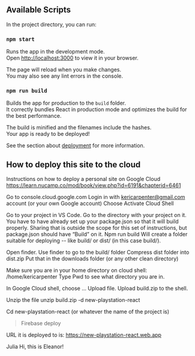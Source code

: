 ## Available Scripts

In the project directory, you can run:

### `npm start`

Runs the app in the development mode.\
Open [http://localhost:3000](http://localhost:3000) to view it in your browser.

The page will reload when you make changes.\
You may also see any lint errors in the console.

### `npm run build`

Builds the app for production to the `build` folder.\
It correctly bundles React in production mode and optimizes the build for the best performance.

The build is minified and the filenames include the hashes.\
Your app is ready to be deployed!

See the section about [deployment](https://facebook.github.io/create-react-app/docs/deployment) for more information.

## How to deploy this site to the cloud

Instructions on how to deploy a personal site on Google Cloud https://learn.nucamp.co/mod/book/view.php?id=6191&chapterid=6461

Go to console.cloud.google.com Login in with kericarpenter@gmail.com account (or your own Google account) Choose Activate Cloud Shell

Go to your project in VS Code. Go to the directory with your project on it. You have to have already set up your package.json so that it will build properly. Sharing that is outside the scope for this set of instructions, but package.json should have “Build” on it. Npm run build Will create a folder suitable for deploying -- like build/ or dist/ (in this case build/).

Open finder. Use finder to go to the build/ folder Compress dist folder into dist.zip Put that in the downloads folder (or any other clean directory)

Make sure you are in your home directory on cloud shell: /home/kericarpenter Type Pwd to see what directory you are in.

In Google Cloud shell, choose … Upload file. Upload build.zip to the shell.

Unzip the file unzip build.zip -d new-playstation-react

Cd new-playstation-react (or whatever the name of the project is)

> Firebase deploy

URL it is deployed to is: https://new-playstation-react.web.app

Julia
Hi, this is Eleanor!
